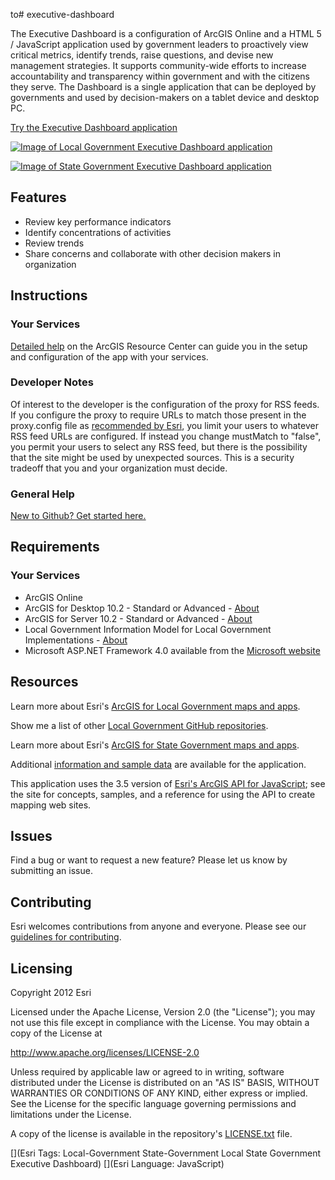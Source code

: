  to# executive-dashboard

The Executive Dashboard is a configuration of ArcGIS Online and a HTML 5 / JavaScript application used by government leaders to proactively view critical metrics, identify trends, raise questions, and devise new management strategies.  It supports community-wide efforts to increase accountability and transparency within government and with the citizens they serve.   The Dashboard is a single application that can be deployed by  governments and used by decision-makers on a tablet device and desktop PC.

[Try the Executive Dashboard application](http://localgovtemplates2.esri.com/ExecutiveDashboardTryItLive/)

[![Image of Local Government Executive Dashboard application](https://raw.github.com/Esri/executive-dashboard/master/executive-dashboard.png "Executive Dashboard application")](http://localgovtemplates2.esri.com/ExecutiveDashboardTryItLive/)

[![Image of State Government Executive Dashboard application](https://raw.github.com/Esri/executive-dashboard/state_adaptation/stategovernment-execdashboard.png "Executive Dashboard application")](http://localgovtemplates2.esri.com/ExecutiveDashboardTryItLive/)

## Features

* Review key performance indicators
* Identify concentrations of activities
* Review trends
* Share concerns and collaborate with other decision makers in organization

## Instructions

### Your Services

[Detailed help](http://resources.arcgis.com/en/help/localgovernment/10.1/index.html#/What_is_Executive_Dashboard/028s0000011n000000/)
on the ArcGIS Resource Center can guide you in the setup and configuration of the app with your services.

### Developer Notes

Of interest to the developer is the configuration of the proxy for RSS
feeds. If you configure the proxy to require URLs to match those present in the proxy.config file
as [recommended by Esri](http://help.arcgis.com/en/webapi/javascript/arcgis/help/jshelp_start.htm#jshelp/ags_proxy.htm),
you limit your users to whatever RSS feed URLs are configured. If instead you change mustMatch to
"false", you permit your users to select any RSS feed, but there is the possibility that the site
might be used by unexpected sources. This is a security tradeoff that you and your organization must
decide.

### General Help
[New to Github? Get started here.](http://htmlpreview.github.com/?https://github.com/Esri/esri.github.com/blob/master/help/esri-getting-to-know-github.html)

## Requirements

### Your Services

* ArcGIS Online
* ArcGIS for Desktop 10.2 - Standard or Advanced - [About](http://www.esri.com/software/arcgis/arcgis-for-desktop)
* ArcGIS for Server 10.2 - Standard or Advanced - [About](http://www.esri.com/software/arcgis/arcgisserver)
* Local Government Information Model for Local Government Implementations - [About](http://www.arcgis.com/home/item.html?id=ae175b36c4154dda987127dff879350d)
* Microsoft ASP.NET Framework 4.0 available from the [Microsoft website](http://www.microsoft.com/en-us/download/details.aspx?id=17851)

## Resources

Learn more about Esri's [ArcGIS for Local Government maps and apps](http://resources.arcgis.com/en/communities/local-government/).

Show me a list of other [Local Government GitHub repositories](http://esri.github.io/#Local-Government).

Learn more about Esri's [ArcGIS for State Government maps and apps](http://resources.arcgis.com/en/communities/state-government/).

Additional [information and sample data](http://www.arcgis.com/home/item.html?id=9c31136ff6f54dfb90edbc74f08573ed)
are available for the application.

This application uses the 3.5 version of
[Esri's ArcGIS API for JavaScript](http://help.arcgis.com/en/webapi/javascript/arcgis/);
see the site for concepts, samples, and a reference for using the API to create mapping web sites.

## Issues

Find a bug or want to request a new feature?  Please let us know by submitting an issue.

## Contributing

Esri welcomes contributions from anyone and everyone.
Please see our [guidelines for contributing](https://github.com/esri/contributing).

## Licensing

Copyright 2012 Esri

Licensed under the Apache License, Version 2.0 (the "License");
you may not use this file except in compliance with the License.
You may obtain a copy of the License at

   http://www.apache.org/licenses/LICENSE-2.0

Unless required by applicable law or agreed to in writing, software
distributed under the License is distributed on an "AS IS" BASIS,
WITHOUT WARRANTIES OR CONDITIONS OF ANY KIND, either express or implied.
See the License for the specific language governing permissions and
limitations under the License.

A copy of the license is available in the repository's
[LICENSE.txt](https://raw.github.com/Esri/executive-dashboard/master/LICENSE.txt) file.

[](Esri Tags: Local-Government State-Government Local State Government Executive Dashboard)
[](Esri Language: JavaScript)
